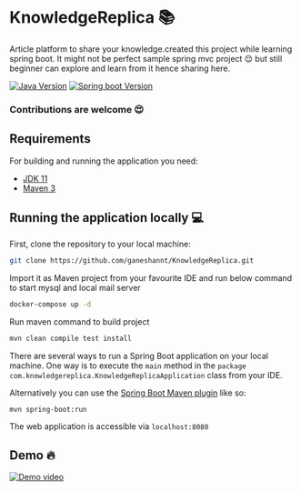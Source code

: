 # KnowledgeReplica :books:
Article platform to share your knowledge.created this project while learning spring boot. It might not be perfect sample spring mvc project :relieved: but still beginner can explore and learn from it hence sharing here.

[![Java Version](https://img.shields.io/badge/java-11-brightgreen.svg)](https://jdk.java.net/11)
[![Spring boot Version](https://img.shields.io/badge/SpringBoot-2.5.6-brightred.svg)](https://spring.io/projects/spring-boot)

### Contributions are welcome :heart_eyes:

## Requirements

For building and running the application you need:

- [JDK 11](https://jdk.java.net/11)
- [Maven 3](https://maven.apache.org)


## Running the application locally :computer:

First, clone the repository to your local machine:

```bash
git clone https://github.com/ganeshannt/KnowledgeReplica.git
```
Import it as Maven project from your favourite IDE and run below command to start mysql and local mail server
```bash
docker-compose up -d
```

Run maven command to build project
```bash
mvn clean compile test install
```

There are several ways to run a Spring Boot application on your local machine. One way is to execute the `main` method in the `package com.knowledgereplica.KnowledgeReplicaApplication` class from your IDE.

Alternatively you can use the [Spring Boot Maven plugin](https://docs.spring.io/spring-boot/docs/current/reference/html/build-tool-plugins-maven-plugin.html) like so:

```shell
mvn spring-boot:run
```

The web application is accessible via `localhost:8080`

## Demo :fire:

[![Demo video](https://i.postimg.cc/MHJGSWX6/Screenshot-2022-10-09-at-2-58-27-PM.png)](https://youtu.be/DLW1YUFg8kQ)

